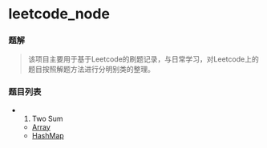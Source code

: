 # leetcode_node

### 题解
> 该项目主要用于基于Leetcode的刷题记录，与日常学习，对Leetcode上的题目按照解题方法进行分明别类的整理。

### 题目列表
- 1. Two Sum
    - [Array](../Array/TwoSum.md)
    - [HashMap](../HashTable/TwoSum.md)
